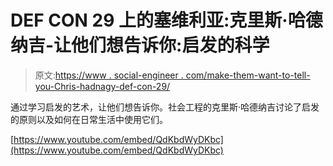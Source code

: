 # DEF CON 29 上的塞维利亚:克里斯·哈德纳吉-让他们想告诉你:启发的科学

> 原文:[https://www . social-engineer . com/make-them-want-to-tell-you-Chris-hadnagy-def-con-29/](https://www.social-engineer.com/make-them-want-to-tell-you-chris-hadnagy-def-con-29/)

通过学习启发的艺术，让他们想告诉你。社会工程的克里斯·哈德纳吉讨论了启发的原则以及如何在日常生活中使用它们。

[https://www.youtube.com/embed/QdKbdWyDKbc](https://www.youtube.com/embed/QdKbdWyDKbc)